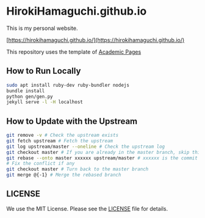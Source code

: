 # HirokiHamaguchi.github.io

This is my personal website.

[https://hirokihamaguchi.github.io/](https://hirokihamaguchi.github.io/)

This repository uses the template of [Academic Pages](https://github.com/academicpages/academicpages.github.io)

## How to Run Locally

```bash
sudo apt install ruby-dev ruby-bundler nodejs
bundle install
python gen/gen.py
jekyll serve -l -H localhost
```

## How to Update with the Upstream

```bash
git remove -v # Check the upstream exists
git fetch upstream # Fetch the upstream
git log upstream/master --oneline # Check the upstream log
git checkout master # If you are already in the master branch, skip this
git rebase --onto master xxxxxx upstream/master # xxxxxx is the commit hash of the last commit before the unmerged commit
# Fix the conflict if any
git checkout master # Turn back to the master branch
git merge @{-1} # Merge the rebased branch
```

## LICENSE

We use the MIT License. Please see the [LICENSE](LICENSE) file for details.
